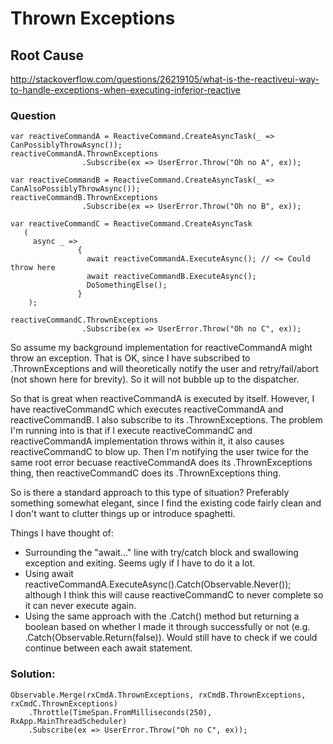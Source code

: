 # Thrown Exceptions

## Root Cause
http://stackoverflow.com/questions/26219105/what-is-the-reactiveui-way-to-handle-exceptions-when-executing-inferior-reactive

### Question

    var reactiveCommandA = ReactiveCommand.CreateAsyncTask(_ => CanPossiblyThrowAsync());
    reactiveCommandA.ThrownExceptions
                    .Subscribe(ex => UserError.Throw("Oh no A", ex));
    
    var reactiveCommandB = ReactiveCommand.CreateAsyncTask(_ => CanAlsoPossiblyThrowAsync());
    reactiveCommandB.ThrownExceptions
                    .Subscribe(ex => UserError.Throw("Oh no B", ex));
    
    var reactiveCommandC = ReactiveCommand.CreateAsyncTask
       (
         async _ =>
                   {
                     await reactiveCommandA.ExecuteAsync(); // <= Could throw here
                     await reactiveCommandB.ExecuteAsync();
                     DoSomethingElse();
                   }
        );
    
    reactiveCommandC.ThrownExceptions
                    .Subscribe(ex => UserError.Throw("Oh no C", ex));

So assume my background implementation for reactiveCommandA might throw an exception. That is OK, since I have subscribed to .ThrownExceptions and will theoretically notify the user and retry/fail/abort (not shown here for brevity). So it will not bubble up to the dispatcher.

So that is great when reactiveCommandA is executed by itself. However, I have reactiveCommandC which executes reactiveCommandA and reactiveCommandB. I also subscribe to its .ThrownExceptions. The problem I'm running into is that if I execute reactiveCommandC and reactiveCommandA implementation throws within it, it also causes reactiveCommandC to blow up. Then I'm notifying the user twice for the same root error becuase reactiveCommandA does its .ThrownExceptions thing, then reactiveCommandC does its .ThrownExceptions thing.

So is there a standard approach to this type of situation? Preferably something somewhat elegant, since I find the existing code fairly clean and I don't want to clutter things up or introduce spaghetti.

Things I have thought of:


* Surrounding the "await..." line with try/catch block and swallowing exception and exiting. Seems ugly if I have to do it a lot.
* Using await reactiveCommandA.ExecuteAsync().Catch(Observable.Never<Unit>()); although I think this will cause reactiveCommandC to never complete so it can never execute again.
* Using the same approach with the .Catch() method but returning a boolean based on whether I made it through successfully or not (e.g. .Catch(Observable.Return(false)). Would still have to check if we could continue between each await statement.

### Solution:

    Observable.Merge(rxCmdA.ThrownExceptions, rxCmdB.ThrownExceptions, rxCmdC.ThrownExceptions)
        .Throttle(TimeSpan.FromMilliseconds(250), RxApp.MainThreadScheduler)
        .Subscribe(ex => UserError.Throw("Oh no C", ex));
